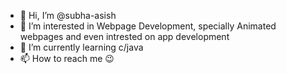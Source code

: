 - 👋 Hi, I’m @subha-asish
- 👀 I’m interested in Webpage Development, specially Animated webpages and even intrested on app development
- 🌱 I’m currently learning c/java
- 📫 How to reach me 😉

<!---
subha-asish/subha-asish is a ✨ special ✨ repository because its `README.md` (this file) appears on your GitHub profile.
You can click the Preview link to take a look at your changes.
--->
